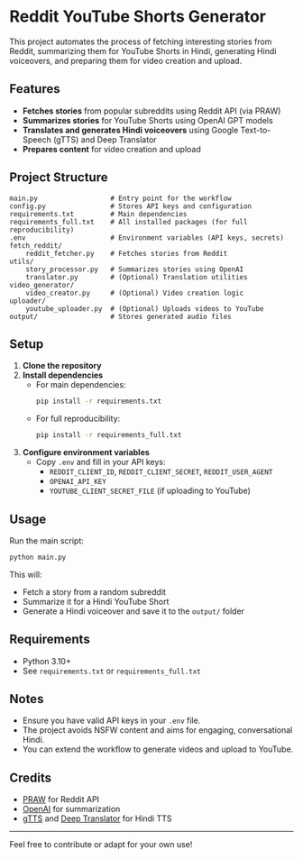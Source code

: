 # Reddit YouTube Shorts Generator

This project automates the process of fetching interesting stories from Reddit, summarizing them for YouTube Shorts in Hindi, generating Hindi voiceovers, and preparing them for video creation and upload.

## Features
- **Fetches stories** from popular subreddits using Reddit API (via PRAW)
- **Summarizes stories** for YouTube Shorts using OpenAI GPT models
- **Translates and generates Hindi voiceovers** using Google Text-to-Speech (gTTS) and Deep Translator
- **Prepares content** for video creation and upload

## Project Structure
```
main.py                  # Entry point for the workflow
config.py                # Stores API keys and configuration
requirements.txt         # Main dependencies
requirements_full.txt    # All installed packages (for full reproducibility)
.env                     # Environment variables (API keys, secrets)
fetch_reddit/
    reddit_fetcher.py    # Fetches stories from Reddit
utils/
    story_processor.py   # Summarizes stories using OpenAI
    translator.py        # (Optional) Translation utilities
video_generator/
    video_creator.py     # (Optional) Video creation logic
uploader/
    youtube_uploader.py  # (Optional) Uploads videos to YouTube
output/                  # Stores generated audio files
```

## Setup
1. **Clone the repository**
2. **Install dependencies**
   - For main dependencies:
     ```sh
     pip install -r requirements.txt
     ```
   - For full reproducibility:
     ```sh
     pip install -r requirements_full.txt
     ```
3. **Configure environment variables**
   - Copy `.env` and fill in your API keys:
     - `REDDIT_CLIENT_ID`, `REDDIT_CLIENT_SECRET`, `REDDIT_USER_AGENT`
     - `OPENAI_API_KEY`
     - `YOUTUBE_CLIENT_SECRET_FILE` (if uploading to YouTube)

## Usage
Run the main script:
```sh
python main.py
```
This will:
- Fetch a story from a random subreddit
- Summarize it for a Hindi YouTube Short
- Generate a Hindi voiceover and save it to the `output/` folder

## Requirements
- Python 3.10+
- See `requirements.txt` or `requirements_full.txt`

## Notes
- Ensure you have valid API keys in your `.env` file.
- The project avoids NSFW content and aims for engaging, conversational Hindi.
- You can extend the workflow to generate videos and upload to YouTube.

## Credits
- [PRAW](https://praw.readthedocs.io/) for Reddit API
- [OpenAI](https://platform.openai.com/docs/api-reference) for summarization
- [gTTS](https://gtts.readthedocs.io/) and [Deep Translator](https://pypi.org/project/deep-translator/) for Hindi TTS

---
Feel free to contribute or adapt for your own use!
